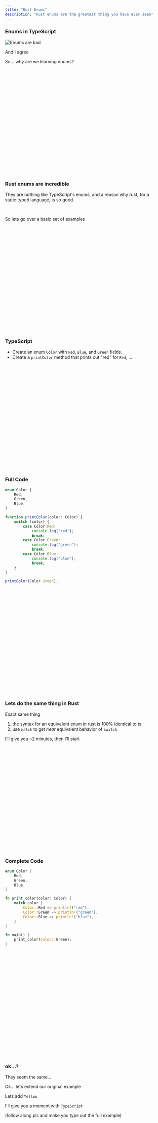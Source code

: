 ```yaml
---
title: "Rust Enums"
description: "Rust enums are the greatest thing you have ever seen"
---
```


### Enums in TypeScript
![Enums are bad](./images/enums-bad.png)

And I agree

So... why are we learning enums?

<br/>
<br/>
<br/>
<br/>
<br/>
<br/>
<br/>
<br/>
<br/>
<br/>
<br/>
<br/>
<br/>
<br/>
<br/>
<br/>
<br/>
<br/>
<br/>
<br/>

### Rust enums are incredible
They are nothing like TypeScript's enums, and a reason why rust, for a static
typed language, is so good.

<br />

So lets go over a basic set of examples

<br/>
<br/>
<br/>
<br/>
<br/>
<br/>
<br/>
<br/>
<br/>
<br/>
<br/>
<br/>
<br/>
<br/>
<br/>
<br/>
<br/>
<br/>
<br/>
<br/>

### TypeScript
- Create an enum `Color` with `Red`, `Blue`, and `Green` fields.
- Create a `printColor` method that prints out "red" for `Red`, ...

<br/>
<br/>
<br/>
<br/>
<br/>
<br/>
<br/>
<br/>
<br/>
<br/>
<br/>
<br/>
<br/>
<br/>
<br/>
<br/>
<br/>
<br/>
<br/>
<br/>

### Full Code

```typescript
enum Color {
    Red,
    Green,
    Blue,
}

function printColor(color: Color) {
    switch (color) {
        case Color.Red:
            console.log("red");
            break;
        case Color.Green:
            console.log("green");
            break;
        case Color.Blue:
            console.log("blue");
            break;
    }
}

printColor(Color.Green);
```

<br/>
<br/>
<br/>
<br/>
<br/>
<br/>
<br/>
<br/>
<br/>
<br/>
<br/>
<br/>
<br/>
<br/>
<br/>
<br/>
<br/>
<br/>
<br/>
<br/>

### Lets do the same thing in Rust
Exact same thing

1. the syntax for an equivalent enum in rust is 100% identical to ts
1. use `match` to get _near_ equivalent behavior of `switch`

i'll give you ~2 minutes, then i'll start

<br/>
<br/>
<br/>
<br/>
<br/>
<br/>
<br/>
<br/>
<br/>
<br/>
<br/>
<br/>
<br/>
<br/>
<br/>
<br/>
<br/>
<br/>
<br/>
<br/>

### Complete Code
```rust
enum Color {
    Red,
    Green,
    Blue,
}

fn print_color(color: Color) {
    match color {
        Color::Red => println!("red"),
        Color::Green => println!("green"),
        Color::Blue => println!("blue"),
    }
}

fn main() {
    print_color(Color::Green);
}
```

<br/>
<br/>
<br/>
<br/>
<br/>
<br/>
<br/>
<br/>
<br/>
<br/>
<br/>
<br/>
<br/>
<br/>
<br/>
<br/>
<br/>
<br/>
<br/>
<br/>

### ok...?
They seem the same...

Ok... lets extend our original example

Lets add `Yellow`

I'll give you a moment with `TypeScript`

(follow along pls and make you type out the full example)

<br/>
<br/>
<br/>
<br/>
<br/>
<br/>
<br/>
<br/>
<br/>
<br/>
<br/>
<br/>
<br/>
<br/>
<br/>
<br/>
<br/>
<br/>
<br/>
<br/>

### Complete Code
```typescript
enum Color {
    Red,
    Yellow,
    Green,
    Blue,
}

function printColor(color: Color) {
    switch (color) {
        case Color.Red:
            console.log("red");
            break;
        case Color.Green:
            console.log("green");
            break;
        case Color.Blue:
            console.log("blue");
            break;
    }
}

printColor(Color.Green);
```

### Rust's turn
Upgrade the enum in rust.

<br/>
<br/>
<br/>
<br/>
<br/>
<br/>
<br/>
<br/>
<br/>
<br/>
<br/>
<br/>
<br/>
<br/>
<br/>
<br/>
<br/>
<br/>
<br/>
<br/>

### Complete Code
```rust
enum Color {
    Red,
    Yellow,
    Green,
    Blue,
}

fn print_color(color: Color) {
    match color {
        Color::Red => println!("red"),
        Color::Yellow => println!("yellow"),
        Color::Green => println!("green"),
        Color::Blue => println!("blue"),
    }
}

fn main() {
    print_color(Color::Green);
}
```

<br/>
<br/>
<br/>
<br/>
<br/>
<br/>
<br/>
<br/>
<br/>
<br/>
<br/>
<br/>
<br/>
<br/>
<br/>
<br/>
<br/>
<br/>
<br/>
<br/>

### Ok...
I still think enums suck.. I mean technically it was the `match` statement that
made rust so good, not the enum itself. <br/>

Lets take enum's to another level

<br/>
<br/>
<br/>
<br/>
<br/>
<br/>
<br/>
<br/>
<br/>
<br/>
<br/>
<br/>
<br/>
<br/>
<br/>
<br/>
<br/>
<br/>
<br/>
<br/>

### Stand back, its method time
* We are going to add 2 methods to the enum in rust
* is_green
  - return true for green
* is_green_parts
  - return true for blue and yellow

<br/>
<br/>
<br/>
<br/>
<br/>
<br/>
<br/>
<br/>
<br/>
<br/>
<br/>
<br/>
<br/>
<br/>
<br/>
<br/>
<br/>
<br/>
<br/>
<br/>

### Next complete code

```rust
enum Color {
    Red,
    Yellow,
    Green,
    Blue,
}

impl Color {
    fn is_green_parts(&self) -> bool {
        match self {
            Color::Yellow => true,
            Color::Blue => true,
            _ => false,
        }
    }

    fn is_green(&self) -> bool {
        if let Color::Green = self {
            return true;
        }
        return false;
    }
}

fn print_color(color: Color) {
    match color {
        Color::Red => println!("red"),
        Color::Green => println!("green"),
        Color::Blue => println!("blue"),
        Color::Yellow => println!("yellow"),
    }
}

fn main() {
    print_color(Color::Red);
    Color::Green.is_green();
}
```

<br/>
<br/>
<br/>
<br/>
<br/>
<br/>
<br/>
<br/>
<br/>
<br/>
<br/>
<br/>
<br/>
<br/>
<br/>
<br/>
<br/>
<br/>
<br/>
<br/>

### Ok... are you impressed yet?
well, you shouldn't be.  this isn't awesome yet

<br/>
<br/>
<br/>
<br/>
<br/>
<br/>
<br/>
<br/>
<br/>
<br/>
<br/>
<br/>
<br/>
<br/>
<br/>
<br/>
<br/>
<br/>
<br/>
<br/>

### One small argument
Most of what rust can do, javascript can do, but differently.

You could imagen that a javascript module exists for `Color` where the function
`is_green` and `is_green_parts` are defined and exported.  But i would argue
that having to peruse through a module to know what operations are supported is
not nearly as nice as having them hang off the struct itself.  And in this
case, the enum

```javascript
import Color, { is_green } from "./colors";

// this is simply not as convenient as green.is_green();
const green = Color.Green;
if (is_green(green)) {
    console.log("i am green");
}
```

<br/>
<br/>
<br/>
<br/>
<br/>
<br/>
<br/>
<br/>
<br/>
<br/>
<br/>
<br/>
<br/>
<br/>
<br/>
<br/>
<br/>
<br/>
<br/>
<br/>

### I hope you are sitting down
First, lets start with typescript

* create a custom struct called Custom
  - it should have 2 fields, age: number, and name: string

* create a union type `Item` that is `number | string | Custom`
* create a method `append` to take in a list of `Item`s and push in the string `"Hello Fem!"`
* create an `Item`s array (doesn't matter if its empty or not)
* pass it to `addItem`

<br/>
<br/>
<br/>
<br/>
<br/>
<br/>
<br/>
<br/>
<br/>
<br/>
<br/>
<br/>
<br/>
<br/>
<br/>
<br/>
<br/>
<br/>
<br/>
<br/>

### Complete Code

TypeScript
```typescript
type Custom = {
    name: string,
    age: number,
}

type Item = number | Custom | string;

function append(items: Item[]) {
    items.push("hello fem");
}

const items: Item[] = [];
append(items);

console.log(items);
```

<br/>
<br/>
<br/>
<br/>
<br/>
<br/>
<br/>
<br/>
<br/>
<br/>
<br/>
<br/>
<br/>
<br/>
<br/>
<br/>
<br/>
<br/>
<br/>
<br/>

### One more task
* create a list of `number` and pass it to `append`

<br/>
<br/>
<br/>
<br/>
<br/>
<br/>
<br/>
<br/>
<br/>
<br/>
<br/>
<br/>
<br/>
<br/>
<br/>
<br/>
<br/>
<br/>
<br/>
<br/>

### How do you feel?
Do you feel you have been lied to?

<br/>
<br/>
<br/>
<br/>
<br/>
<br/>
<br/>
<br/>
<br/>
<br/>
<br/>
<br/>
<br/>
<br/>
<br/>
<br/>
<br/>
<br/>
<br/>
<br/>

### The rust way
Lets do the same thing, but this time the rust way, and we will do it together.

#### Instructions (in case you forgot)
* create a custom struct called Custom
  - it should have 2 fields, age: number, and name: string

* create a union type `Item` that is `number | string | Custom`
* create a method `append` to take in a list of `Item`s and push in the string `"Hello Fem!"`
* create an `Item`s array (doesn't matter if its empty or not)
* pass it to `addItem`

<br/>
<br/>
<br/>
<br/>
<br/>
<br/>
<br/>
<br/>
<br/>
<br/>
<br/>
<br/>
<br/>
<br/>
<br/>
<br/>
<br/>
<br/>
<br/>
<br/>


Rust
```rust
struct Custom {
    name: String,
    age: usize,
}

enum Item {
    Number(usize),
    Custom(Custom),
    String(String),
}

fn append(items: &mut Vec<Item>) {
    items.push(Item::Number(1));
}

fn main() {
    let mut items: Vec<Item> = vec![];
    append(&mut just_strings);

    let mut items: Vec<usize> = vec![];
    append(&mut just_strings); // errors
}
```

<br/>
<br/>
<br/>
<br/>
<br/>
<br/>
<br/>
<br/>
<br/>
<br/>
<br/>
<br/>
<br/>
<br/>
<br/>
<br/>
<br/>
<br/>
<br/>
<br/>

### Pretty dang cool?
This means no more

```typescript
if (typeof x === "number") {
    ...
}
```

or

```typescript
if ("bar" in x) {
    ...
}
```

So no more "magic" checking for types, you get named types and this works very
well with non type discriminated unions (what we made).  This is because the
discrimination exists at a language level, not a `type: string` level

#### its not all magic
Sometimes code can become a bit more verbose because of this, and that isn't as
nice to write.  But at the same time, it prevents easy errors where you forgot
to handle cases.

<br/>
<br/>
<br/>
<br/>
<br/>
<br/>
<br/>
<br/>
<br/>
<br/>
<br/>
<br/>
<br/>
<br/>
<br/>
<br/>
<br/>
<br/>
<br/>
<br/>

### Lets talk about Pattern Matching
Its incredible, and you can DO a lot.  Check this out

```rust
struct Custom {
    name: String,
    age: usize,
}

enum Item {
    Number(usize),
    Custom(Custom),
    String(String),
}

fn main() {
    let foo = Item::Number(5);

    match &foo {
        Item::Number(num) => println!("i am a number: {}", num),
        Item::String(str) => println!("i am a string: {}", str),
        Item::Custom(custom) =>
            println!("name: {}, age: {}", custom.name, custom.age),
    }

    match &foo {
        Item::Custom(custom) =>
            println!("name: {}, age: {}", custom.name, custom.age),
        _ => {}
    }

    match &foo {
        Item::Custom(Custom {
            age,
            ..
        }) => println!("age: {}", age),
        _ => {}
    }

    match &foo {
        Item::Custom(custom) if custom.name == "Ricky" =>
            println!("Hi, Ricky"),
        Item::Custom(custom) if custom.age > 33 =>
            println!("N64 was the best console"),
        Item::Custom(custom) if custom.age < 30  =>
            println!("Xbox was the best console"),
        _ => {}
    }
}
```

There are SO many problems that can be solved by good pattern matching, its
wild.

<br/>
<br/>
<br/>
<br/>
<br/>
<br/>
<br/>
<br/>
<br/>
<br/>
<br/>
<br/>
<br/>
<br/>
<br/>
<br/>
<br/>
<br/>
<br/>
<br/>

